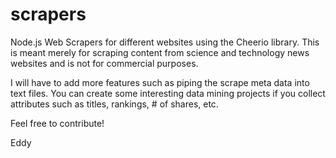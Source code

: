 # scrapers
Node.js Web Scrapers for different websites using the Cheerio library. This is meant merely for scraping content from science and technology news websites and is not for commercial purposes.

I will have to add more features such as piping the scrape meta data into text files. 
You can create some interesting data mining projects if you collect attributes such as titles, rankings, # of shares, etc.

Feel free to contribute!

Eddy


